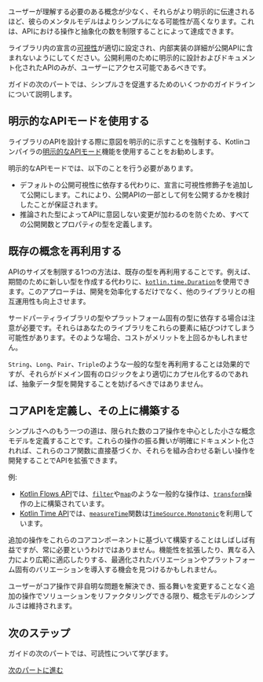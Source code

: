 [//]: # (title: シンプルさ)

ユーザーが理解する必要のある概念が少なく、それらがより明示的に伝達されるほど、彼らのメンタルモデルはよりシンプルになる可能性が高くなります。これは、APIにおける操作と抽象化の数を制限することによって達成できます。

ライブラリ内の宣言の[可視性](visibility-modifiers.md)が適切に設定され、内部実装の詳細が公開APIに含まれないようにしてください。公開利用のために明示的に設計およびドキュメント化されたAPIのみが、ユーザーにアクセス可能であるべきです。

ガイドの次のパートでは、シンプルさを促進するためのいくつかのガイドラインについて説明します。

## 明示的なAPIモードを使用する

ライブラリのAPIを設計する際に意図を明示的に示すことを強制する、Kotlinコンパイラの[明示的なAPIモード](whatsnew14.md#explicit-api-mode-for-library-authors)機能を使用することをお勧めします。

明示的なAPIモードでは、以下のことを行う必要があります。

*   デフォルトの公開可視性に依存する代わりに、宣言に可視性修飾子を追加して公開にします。これにより、公開APIの一部として何を公開するかを検討したことが保証されます。
*   推論された型によってAPIに意図しない変更が加わるのを防ぐため、すべての公開関数とプロパティの型を定義します。

## 既存の概念を再利用する

APIのサイズを制限する1つの方法は、既存の型を再利用することです。例えば、期間のために新しい型を作成する代わりに、[`kotlin.time.Duration`](https://kotlinlang.org/api/latest/jvm/stdlib/kotlin.time/-duration/)を使用できます。このアプローチは、開発を効率化するだけでなく、他のライブラリとの相互運用性も向上させます。

サードパーティライブラリの型やプラットフォーム固有の型に依存する場合は注意が必要です。それらはあなたのライブラリをこれらの要素に結びつけてしまう可能性があります。そのような場合、コストがメリットを上回るかもしれません。

`String`、`Long`、`Pair`、`Triple`のような一般的な型を再利用することは効果的ですが、それらがドメイン固有のロジックをより適切にカプセル化するのであれば、抽象データ型を開発することを妨げるべきではありません。

## コアAPIを定義し、その上に構築する

シンプルさへのもう一つの道は、限られた数のコア操作を中心とした小さな概念モデルを定義することです。これらの操作の振る舞いが明確にドキュメント化されれば、これらのコア関数に直接基づくか、それらを組み合わせる新しい操作を開発することでAPIを拡張できます。

例:

*   [Kotlin Flows API](flow.md)では、[`filter`](https://kotlinlang.org/api/kotlinx.coroutines/kotlinx-coroutines-core/kotlinx.coroutines.flow/filter.html)や[`map`](https://kotlinlang.org/api/kotlinx.coroutines/kotlinx-coroutines-core/kotlinx.coroutines.flow/map.html)のような一般的な操作は、[`transform`](https://kotlinlang.org/api/kotlinx.coroutines/kotlinx-coroutines-core/kotlinx.coroutines.flow/transform.html)操作の上に構築されています。
*   [Kotlin Time API](time-measurement.md)では、[`measureTime`](https://kotlinlang.org/api/latest/jvm/stdlib/kotlin.time/measure-time.html)関数は[`TimeSource.Monotonic`](https://kotlinlang.org/api/latest/jvm/stdlib/kotlin.time/-time-source/-monotonic/)を利用しています。

追加の操作をこれらのコアコンポーネントに基づいて構築することはしばしば有益ですが、常に必要というわけではありません。機能性を拡張したり、異なる入力により広範に適応したりする、最適化されたバリエーションやプラットフォーム固有のバリエーションを導入する機会を見つけるかもしれません。

ユーザーがコア操作で非自明な問題を解決でき、振る舞いを変更することなく追加の操作でソリューションをリファクタリングできる限り、概念モデルのシンプルさは維持されます。

## 次のステップ

ガイドの次のパートでは、可読性について学びます。

[次のパートに進む](api-guidelines-readability.md)